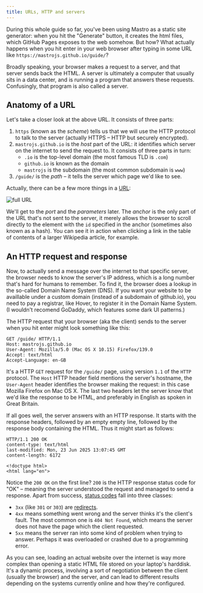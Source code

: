 ```yaml
---
title: URLs, HTTP and servers
---
```


During this whole guide so far, you've been using Mastro as a static site generator: when you hit the "Generate" button, it creates the html files, which GitHub Pages exposes to the web somehow. But how? What actually happens when you hit enter in your web browser after typing in some URL like `https://mastrojs.github.io/guide/`?

Broadly speaking, your browser makes a request to a server, and that server sends back the HTML. A server is ultimately a computer that usually sits in a data center, and is running a program that answers these requests. Confusingly, that program is also called a server.


## Anatomy of a URL

Let's take a closer look at the above URL. It consists of three parts:

1. `https` (known as the _scheme_) tells us that we will use the HTTP protocol to talk to the server (actually HTTPS – HTTP but securely encrypted).
2. `mastrojs.github.io` is the _host_ part of the URL: it identifies which server on the internet to send the request to. It consists of three parts in turn:
    - `.io` is the top-level domain (the most famous TLD is `.com`)
    - `github.io` is known as the domain
    - `mastrojs` is the subdomain (the most common subdomain is `www`)
3. `/guide/` is the _path_ – it tells the server which page we'd like to see.

Actually, there can be a few more things in a [URL](https://developer.mozilla.org/en-US/docs/Learn_web_development/Howto/Web_mechanics/What_is_a_URL):

![full URL](https://developer.mozilla.org/en-US/docs/Learn_web_development/Howto/Web_mechanics/What_is_a_URL/mdn-url-all.png)

We'll get to the _port_ and the _parameters_ later. The _anchor_ is the only part of the URL that's not sent to the server, it merely allows the browser to scroll directly to the element with the `id` specified in the anchor (sometimes also known as a hash). You can see it in action when clicking a link in the table of contents of a larger Wikipedia article, for example.


## An HTTP request and response

Now, to actually send a message over the internet to that specific server, the browser needs to know the server's IP address, which is a long number that's hard for humans to remember. To find it, the browser does a lookup in the so-called Domain Name System (DNS). If you want your website to be availlable under a custom domain (instead of a subdomain of github.io), you need to pay a registrar, like Hover, to register it in the Domain Name System. (I wouldn't recomend GoDaddy, which features some dark UI patterns.)

The HTTP request that your browser (aka the client) sends to the server when you hit enter might look something like this:

```http
GET /guide/ HTTP/1.1
Host: mastrojs.github.io
User-Agent: Mozilla/5.0 (Mac OS X 10.15) Firefox/139.0
Accept: text/html
Accept-Language: en-GB
```

It's a HTTP `GET` request for the `/guide/` page, using version `1.1` of the `HTTP` protocol. The `Host` HTTP header field mentions the server's hostname, the `User-Agent` header identifies the browser making the request: in this case Mozilla Firefox on Mac OS X. The last two headers let the server know that we'd like the response to be HTML, and preferably in English as spoken in Great Britain.

If all goes well, the server answers with an HTTP response. It starts with the response headers, followed by an empty empty line, followed by the response body containing the HTML. Thus it might start as follows:

```http
HTTP/1.1 200 OK
content-type: text/html
last-modified: Mon, 23 Jun 2025 13:07:45 GMT
content-length: 6172

<!doctype html>
<html lang="en">
```

Notice the `200 OK` on the first line? `200` is the HTTP response status code for "OK" – meaning the server understood the request and managed to send a response. Apart from success, [status codes](https://developer.mozilla.org/en-US/docs/Web/HTTP/Reference/Status) fall into three classes:

- `3xx` (like `301` or `303`) are [redirects](https://developer.mozilla.org/en-US/docs/Web/HTTP/Guides/Redirections).
- `4xx` means something went wrong and the server thinks it's the client's fault. The most common one is `404 Not Found`, which means the server does not have the page which the client requested.
- `5xx` means the server ran into some kind of problem when trying to answer. Perhaps it was overloaded or crashed due to a programming error.

As you can see, loading an actual website over the internet is way more complex than opening a static HTML file stored on your laptop's harddisk. It's a dynamic process, involving a sort of negotiation between the client (usually the browser) and the server, and can lead to different results depending on the systems currently online and how they're configured.

